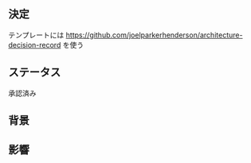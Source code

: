 ## 決定

テンプレートには
https://github.com/joelparkerhenderson/architecture-decision-record
を使う

## ステータス

承認済み

## 背景

## 影響
